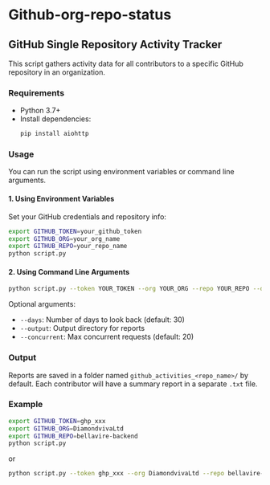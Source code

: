# Github-org-repo-status

## GitHub Single Repository Activity Tracker

This script gathers activity data for all contributors to a specific GitHub repository in an organization.

### Requirements

- Python 3.7+
- Install dependencies:
  ```bash
  pip install aiohttp
  ```

### Usage

You can run the script using environment variables or command line arguments.

#### 1. Using Environment Variables

Set your GitHub credentials and repository info:

```bash
export GITHUB_TOKEN=your_github_token
export GITHUB_ORG=your_org_name
export GITHUB_REPO=your_repo_name
python script.py
```

#### 2. Using Command Line Arguments

```bash
python script.py --token YOUR_TOKEN --org YOUR_ORG --repo YOUR_REPO --days 30
```

Optional arguments:

- `--days`: Number of days to look back (default: 30)
- `--output`: Output directory for reports
- `--concurrent`: Max concurrent requests (default: 20)

### Output

Reports are saved in a folder named `github_activities_<repo_name>/` by default. Each contributor will have a summary report in a separate `.txt` file.

### Example

```bash
export GITHUB_TOKEN=ghp_xxx
export GITHUB_ORG=DiamondvivaLtd
export GITHUB_REPO=bellavire-backend
python script.py
```

or

```bash
python script.py --token ghp_xxx --org DiamondvivaLtd --repo bellavire-backend --days 30
```
